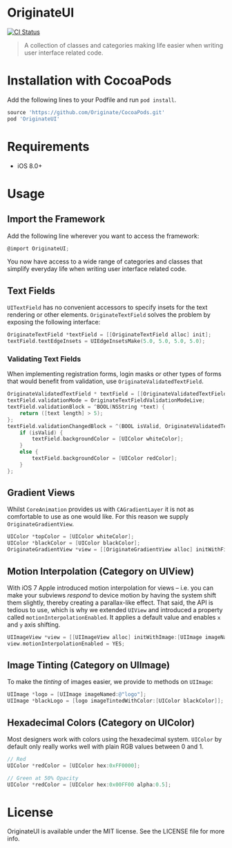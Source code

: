 # OriginateUI
[![CI Status](http://img.shields.io/travis/Originate/OriginateUI.svg?style=flat)](https://travis-ci.org/Originate/OriginateUI)

> A collection of classes and categories making life easier when writing user interface related code.

# Installation with CocoaPods
Add the following lines to your Podfile and run `pod install`.

```ruby
source 'https://github.com/Originate/CocoaPods.git'
pod 'OriginateUI'
```

# Requirements
- iOS 8.0+

# Usage

## Import the Framework

Add the following line wherever you want to access the framework:
```objective-c
@import OriginateUI;
```

You now have access to a wide range of categories and classes that simplify everyday life when writing user interface related code.

## Text Fields
`UITextField` has no convenient accessors to specify insets for the text rendering or other elements. `OriginateTextField` solves the problem by exposing the following interface:

```objective-c
OriginateTextField *textField = [[OriginateTextField alloc] init];
textField.textEdgeInsets = UIEdgeInsetsMake(5.0, 5.0, 5.0, 5.0);
```

### Validating Text Fields
When implementing registration forms, login masks or other types of forms that would benefit from validation, use `OriginateValidatedTextField`.

```objective-c
OriginateValidatedTextField * textField = [[OriginateValidatedTextField alloc] init];
textField.validationMode = OriginateTextFieldValidationModeLive;
textField.validationBlock = ^BOOL(NSString *text) {
    return ([text length] > 5);
};
textField.validationChangedBlock = ^(BOOL isValid, OriginateValidatedTextField *textField) {
    if (isValid) {
        textField.backgroundColor = [UIColor whiteColor];
    }
    else {
        textField.backgroundColor = [UIColor redColor];
    }
};
```

## Gradient Views
Whilst `CoreAnimation` provides us with `CAGradientLayer` it is not as comfortable to use as one would like. For this reason we supply `OriginateGradientView`.

```objective-c
UIColor *topColor = [UIColor whiteColor];
UIColor *blackColor = [UIColor blackColor];
OriginateGradientView *view = [[OriginateGradientView alloc] initWithFirstColor:topColor secondColor:blackColor];
```

## Motion Interpolation (Category on UIView)
With iOS 7 Apple introduced motion interpolation for views – i.e. you can make your subviews *respond* to device motion by having the system shift them slightly, thereby creating a parallax-like effect. That said, the API is tedious to use, which is why we extended `UIView` and introduced a property called `motionInterpolationEnabled`. It applies a default value and enables `x` and `y` axis shifting.

```objective-c
UIImageView *view = [[UIImageView alloc] initWithImage:[UIImage imageNamed:@"logo"]];
view.motionInterpolationEnabled = YES;
```

## Image Tinting (Category on UIImage)
To make the *tinting* of images easier, we provide to methods on `UIImage`:

```objective-c
UIImage *logo = [UIImage imageNamed:@"logo"];
UIImage *blackLogo = [logo imageTintedWithColor:[UIColor blackColor]];
```

## Hexadecimal Colors (Category on UIColor)
Most designers work with colors using the hexadecimal system. `UIColor` by default only really works well with plain RGB values between 0 and 1.

```objective-c
// Red
UIColor *redColor = [UIColor hex:0xFF0000];

// Green at 50% Opacity
UIColor *redColor = [UIColor hex:0x00FF00 alpha:0.5];
```

# License
OriginateUI is available under the MIT license. See the LICENSE file for more info.
